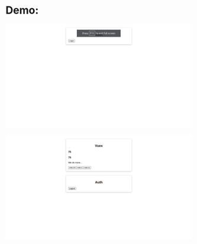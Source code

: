 # Demo:

![alt text](https://github.com/abdulmoizshaikh/Vuex-first-app/blob/master/src/assets/images/login.png?raw=true)

![alt text](https://github.com/abdulmoizshaikh/Vuex-first-app/blob/master/src/assets/images/homepage.png?raw=true)
